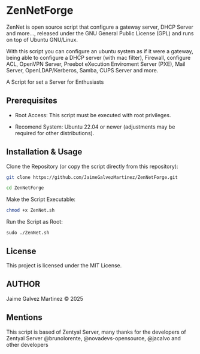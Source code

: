 # ZenNetForge
ZenNet is open source script that configure a gateway server, DHCP Server and more..., released under the GNU General Public License (GPL) and runs on top of Ubuntu GNU/Linux.

With this script you can configure an ubuntu system as if it were a gateway, being able to configure a DHCP server (with mac filter), Firewall, configure ACL, OpenVPN Server, Preebot eXecution Enviroment Server (PXE), Mail Server, OpenLDAP/Kerberos, Samba, CUPS Server and more.

A Script for set a Server for Enthusiasts

## Prerequisites

-  Root Access: This script must be executed with root privileges.

- Recomend System: Ubuntu 22.04 or newer (adjustments may be required for other distributions).

## Installation & Usage

Clone the Repository (or copy the script directly from this repository):

```bash
git clone https://github.com/JaimeGalvezMartinez/ZenNetForge.git
```
```bash
cd ZenNetForge
```
Make the Script Executable:

```bash
chmod +x ZenNet.sh
```

Run the Script as Root:

    sudo ./ZenNet.sh


## License

This project is licensed under the MIT License. 

## AUTHOR

Jaime Galvez Martinez &COPY; 2025

## Mentions

This script is based of Zentyal Server, many thanks for the developers of Zentyal Server @brunolorente, @novadevs-opensource, @jacalvo and other developers
